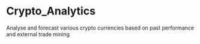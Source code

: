 # Crypto_Analytics
Analyse and forecast various crypto currencies  based on past performance and external trade mining
